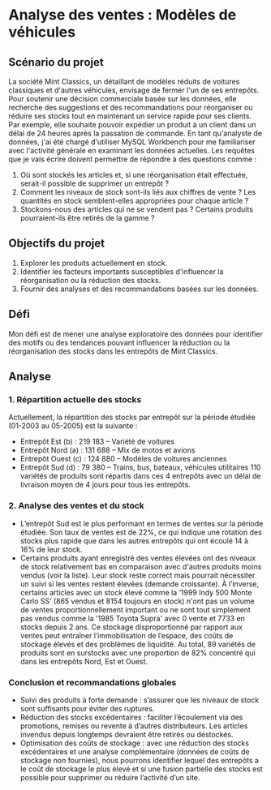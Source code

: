 # Analyse des ventes : Modèles de véhicules

## Scénario du projet
La société Mint Classics, un détaillant de modèles réduits de voitures classiques et d'autres véhicules, envisage de fermer l'un de ses entrepôts.
Pour soutenir une décision commerciale basée sur les données, elle recherche des suggestions et des recommandations pour réorganiser ou réduire ses stocks tout en maintenant un service rapide pour ses clients. Par exemple, elle souhaite pouvoir expédier un produit à un client dans un délai de 24 heures après la passation de commande.
En tant qu'analyste de données, j'ai été chargé d'utiliser MySQL Workbench pour me familiariser avec l'activité générale en examinant les données actuelles. Les requêtes que je vais écrire doivent permettre de répondre à des questions comme :
1.	Où sont stockés les articles et, si une réorganisation était effectuée, serait-il possible de supprimer un entrepôt ?
2.	Comment les niveaux de stock sont-ils liés aux chiffres de vente ? Les quantités en stock semblent-elles appropriées pour chaque article ?
3.	Stockons-nous des articles qui ne se vendent pas ? Certains produits pourraient-ils être retirés de la gamme ?

## Objectifs du projet
1.	Explorer les produits actuellement en stock.
2.	Identifier les facteurs importants susceptibles d'influencer la réorganisation ou la réduction des stocks.
3.	Fournir des analyses et des recommandations basées sur les données.

## Défi
Mon défi est de mener une analyse exploratoire des données pour identifier des motifs ou des tendances pouvant influencer la réduction ou la réorganisation des stocks dans les entrepôts de Mint Classics.


## Analyse 
### 1. Répartition actuelle des stocks 
Actuellement, la répartition des stocks par entrepôt sur la période étudiée (01-2003 au 05-2005) est la suivante :
- Entrepôt Est (b) : 219 183 – Variété de voitures
- Entrepôt Nord (a) : 131 688 – Mix de motos et avions
- Entrepôt Ouest (c) : 124 880 – Modèles de voitures anciennes
- Entrepôt Sud (d) : 79 380 – Trains, bus, bateaux, véhicules utilitaires
110 variétés de produits sont répartis dans ces 4 entrepôts avec un délai de livraison moyen de 4 jours pour tous les entrepôts. 

### 2. Analyse des ventes et du stock
- L’entrepôt Sud est le plus performant en termes de ventes sur la période étudiée. Son taux de ventes est de 22%, ce qui indique une rotation des stocks plus rapide que dans les autres entrepôts qui ont écoulé 14 à 16% de leur stock.
- Certains produits ayant enregistré des ventes élevées ont des niveaux de stock relativement bas en comparaison avec d'autres produits moins vendus (voir la liste). Leur stock reste correct mais pourrait nécessiter un suivi si les ventes restent élevées (demande croissante).
À l’inverse, certains articles avec un stock élevé comme la ‘1999 Indy 500 Monte Carlo SS’ (865 vendus et 8154 toujours en stock) n'ont pas un volume de ventes proportionnellement important ou ne sont tout simplement pas vendus comme la '1985 Toyota Supra' avec 0 vente et 7733 en stocks depuis 2 ans. Ce stockage disproportionné par rapport aux ventes peut entraîner l’immobilisation de l’espace, des coûts de stockage élevés et des problèmes de liquidité.
Au total, 89 variétés de produits sont en surstocks avec une proportion de 82% concentré qui dans les entrepôts Nord, Est et Ouest.

### Conclusion et recommandations globales
- Suivi des produits à forte demande : s’assurer que les niveaux de stock sont suffisants pour éviter des ruptures.
- Réduction des stocks excédentaires : faciliter l’écoulement  via des promotions, remises ou revente à d’autres distributeurs. Les articles invendus depuis longtemps devraient être retirés ou déstockés.
- Optimisation des coûts de stockage : avec une réduction des stocks excédentaires et une analyse complémentaire (données de coûts de stockage non fournies), nous pourrons identifier lequel des entrepôts a le coût de stockage le plus élevé et si une fusion partielle des stocks est possible pour supprimer ou réduire l’activité d’un site.

